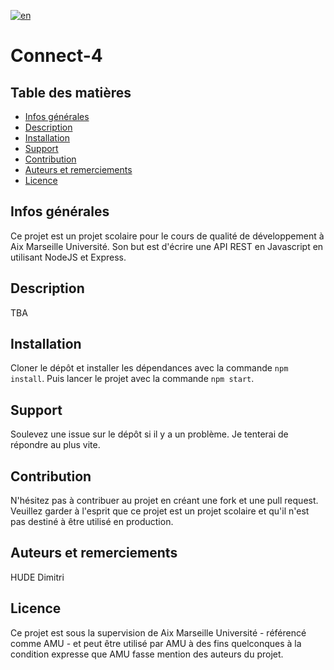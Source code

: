 [![en](https://img.shields.io/badge/lang-en-green.svg)](https://etulab.univ-amu.fr/h21228183/connect-4/-/blob/main/README.md)

# Connect-4
## Table des matières
* [Infos générales](#infos-générales)
* [Description](#description)
* [Installation](#installation)
* [Support](#support)
* [Contribution](#contribution)
* [Auteurs et remerciements](#authors-and-acknowledgment)
* [Licence](#licence)

## Infos générales
Ce projet est un projet scolaire pour le cours de qualité de développement à Aix Marseille Université.
Son but est d'écrire une API REST en Javascript en utilisant NodeJS et Express.

## Description
TBA

## Installation
Cloner le dépôt et installer les dépendances avec la commande `npm install`.
Puis lancer le projet avec la commande `npm start`.

## Support
Soulevez une issue sur le dépôt si il y a un problème. Je tenterai de répondre au plus vite.

## Contribution
N'hésitez pas à contribuer au projet en créant une fork et une pull request. Veuillez garder à l'esprit que ce projet est un projet scolaire et qu'il n'est pas destiné à être utilisé en production.

## Auteurs et remerciements
HUDE Dimitri

## Licence
Ce projet est sous la supervision de Aix Marseille Université - référencé comme AMU - et peut être utilisé par AMU à des fins quelconques à la condition expresse que AMU fasse mention des auteurs du projet.